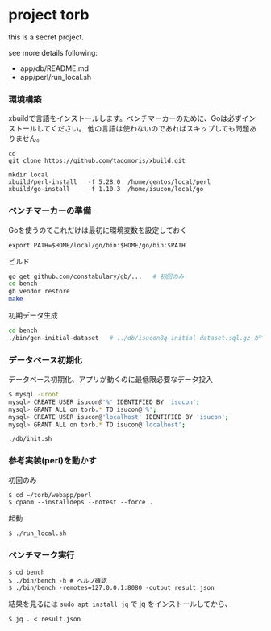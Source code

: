 # project torb

this is a secret project.

see more details following:

- app/db/README.md
- app/perl/run_local.sh

### 環境構築

xbuildで言語をインストールします。ベンチマーカーのために、Goは必ずインストールしてください。 他の言語は使わないのであればスキップしても問題ありません。

```
cd
git clone https://github.com/tagomoris/xbuild.git

mkdir local
xbuild/perl-install   -f 5.28.0  /home/centos/local/perl
xbuild/go-install     -f 1.10.3  /home/isucon/local/go
```


### ベンチマーカーの準備

Goを使うのでこれだけは最初に環境変数を設定しておく

```
export PATH=$HOME/local/go/bin:$HOME/go/bin:$PATH
```

ビルド

```sh
go get github.com/constabulary/gb/...   # 初回のみ
cd bench
gb vendor restore
make
```

初期データ生成

```sh
cd bench
./bin/gen-initial-dataset   # ../db/isucon8q-initial-dataset.sql.gz ができる
```

### データベース初期化

データベース初期化、アプリが動くのに最低限必要なデータ投入

```sh
$ mysql -uroot
mysql> CREATE USER isucon@'%' IDENTIFIED BY 'isucon';
mysql> GRANT ALL on torb.* TO isucon@'%';
mysql> CREATE USER isucon@'localhost' IDENTIFIED BY 'isucon';
mysql> GRANT ALL on torb.* TO isucon@'localhost';
```

```
./db/init.sh
```

### 参考実装(perl)を動かす

初回のみ

```
$ cd ~/torb/webapp/perl
$ cpanm --installdeps --notest --force .
```

起動

```
$ ./run_local.sh
```

### ベンチマーク実行

```console
$ cd bench
$ ./bin/bench -h # ヘルプ確認
$ ./bin/bench -remotes=127.0.0.1:8080 -output result.json
```

結果を見るには `sudo apt install jq` で jq をインストールしてから、

```
$ jq . < result.json
```
